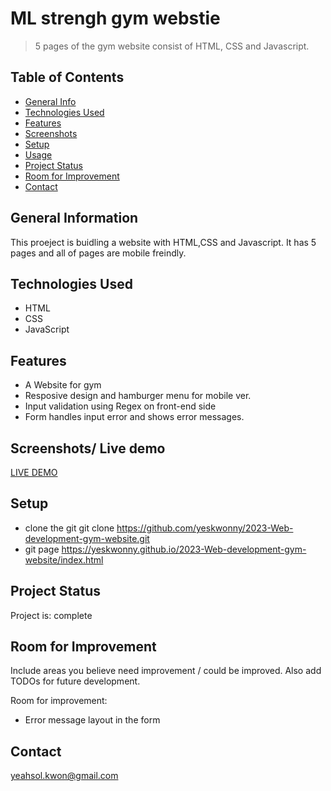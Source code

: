 # ML strengh gym webstie

> 5 pages of the gym website consist of HTML, CSS and Javascript. 

## Table of Contents

- [General Info](#general-information)
- [Technologies Used](#technologies-used)
- [Features](#features)
- [Screenshots](#screenshots)
- [Setup](#setup)
- [Usage](#usage)
- [Project Status](#project-status)
- [Room for Improvement](#room-for-improvement)
- [Contact](#contact)
<!-- * [License](#license) -->

## General Information
This proeject is buidling a website with HTML,CSS and Javascript.
It has 5 pages and all of pages are mobile freindly. 


## Technologies Used

- HTML
- CSS
- JavaScript
  

## Features
- A Website for gym
- Resposive design and hamburger menu for mobile ver.
- Input validation using Regex on front-end side
- Form handles input error and shows error messages. 

## Screenshots/ Live demo
[LIVE DEMO](https://gymofmlstrength.netlify.app/index.html)


<!-- If you have screenshots you'd like to share, include them here. -->

## Setup
- clone the git 
  git clone https://github.com/yeskwonny/2023-Web-development-gym-website.git
- git page
  https://yeskwonny.github.io/2023-Web-development-gym-website/index.html





## Project Status

Project is: complete

## Room for Improvement

Include areas you believe need improvement / could be improved. Also add TODOs for future development.

Room for improvement:

- Error message layout in the form 
  


## Contact

yeahsol.kwon@gmail.com

